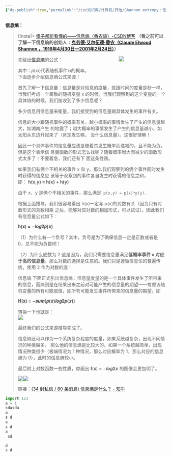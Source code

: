 ```yaml
---
{"dg-publish":true,"permalink":"/czc知识库/计算机/其他/Shannon entropy：信息熵是什么（香农熵）/","dgPassFrontmatter":true,"created":"2024-06-18T17:45:20.726+08:00","updated":"2024-12-08T12:26:42.575+08:00"}
---
```




**信息熵：**

>[!note]+ [傻子都能看懂的——信息熵（香农熵）-CSDN博客](https://blog.csdn.net/qq_38890412/article/details/106149936)
> **（看之前可以了解一下信息熵的创始人：[克劳德·艾尔伍德·香农（Claude Elwood Shannon ，1916年4月30日—2001年2月24日）](https://baike.baidu.com/item/%E5%85%8B%E5%8A%B3%E5%BE%B7%C2%B7%E8%89%BE%E5%B0%94%E4%BC%8D%E5%BE%B7%C2%B7%E9%A6%99%E5%86%9C/10588593)）**
> 
> 先给出[信息熵](https://so.csdn.net/so/search?q=%E4%BF%A1%E6%81%AF%E7%86%B5&spm=1001.2101.3001.7020)的公式：
>                                             ![](https://imgconvert.csdnimg.cn/aHR0cHM6Ly9pbWFnZXMyMDE4LmNuYmxvZ3MuY29tL2Jsb2cvNzgxMzA1LzIwMTgwOC83ODEzMDUtMjAxODA4MTAxNjA2MDQxMzQtNjE3NTE0MzgyLnBuZw?x-oss-process=image/format,png)
> 
> 其中：𝑝(𝑥𝑖)代表随机事件𝑥𝑖的概率。   
> 下面逐步介绍信息熵公式来源！
> 
> 首先了解一下信息量：信息量是对信息的度量，就跟时间的度量是秒一样，当我们考虑一个离散的随机变量 x 的时候，当我们观察到的这个变量的一个具体值的时候，我们接收到了多少信息呢？
> 
> 多少信息用信息量来衡量，我们接受到的信息量跟具体发生的事件有关。
> 
> 信息的大小跟随机事件的概率有关。越小概率的事情发生了产生的信息量越大，如湖南产生 的地震了；越大概率的事情发生了产生的信息量越小，如太阳从东边升起来了（肯定发生嘛， 没什么信息量）。这很好理解！
> 
> 因此一个具体事件的信息量应该是随着其发生概率而递减的，且不能为负。但是这个表示信 息量函数的形式怎么找呢？随着概率增大而减少的函数形式太多了！不要着急，我们还有下 面这条性质。
> 
> 如果我们有俩个不相关的事件 x 和 y，那么我们观察到的俩个事件同时发生时获得的信息应 该等于观察到的事件各自发生时获得的信息之和，即： **h(x,y) = h(x) + h(y)**
> 
> 由于 x，y 是俩个不相关的事件，那么满足` p(x,y) = p(x)*p(y).`
> 
> 根据上面推导，我们很容易看出 h(x)一定与 p(x)的对数有关（因为只有对数形式的真数相乘 之后，能够对应对数的相加形式，可以试试）。因此我们有信息量公式如下：
> 
> **𝐡(𝐱) = −𝒍𝒐𝒈𝟐𝒑(𝒙)**
> 
> （1）为什么有一个负号？其中，负号是为了确保信息一定是正数或者是 0，总不能为负数吧！
> 
> （2）为什么底数为 2 这是因为，我们只需要信息量满足**低概率事件 x 对应于高的信息量**。那么对数的选择是任意的。我们只是遵循信息论的普遍传统，使用 2 作为对数的底！ 
> 
>   
> 信息熵 下面正式引出信息熵：信息量度量的是一个具体事件发生了所带来的信息，而熵则是在结果出来之前对可能产生的信息量的期望——考虑该随机变量的所有可能取值，即所有可能发生事件所带来的信息量的期望。即
> 
> **𝐇(𝐱) = −𝒔𝒖𝒎(𝒑(𝒙)𝒍𝒐𝒈𝟐𝒑(𝒙))**
> 
> 转换一下也就是：   
> ![](https://imgconvert.csdnimg.cn/aHR0cHM6Ly9pbWFnZXMyMDE4LmNuYmxvZ3MuY29tL2Jsb2cvNzgxMzA1LzIwMTgwOC83ODEzMDUtMjAxODA4MTIxNDEyMDMxNjYtMTA0OTYzNjA0OS5wbmc?x-oss-process=image/format,png)  
>   
> 最终我们的公式来源推导完成了。
> 
> 信息熵还可以作为一个系统复杂程度的度量，如果系统越复杂，出现不同情况的种类越多， 那么他的信息熵是比较大的。如果一个系统越简单，出现情况种类很少（极端情况为 1 种情况，那么对应概率为 1，那么对应的信息熵为 0），此时的信息熵较小。
> 
> 最后附上对数函数一些性质，你画出 𝐟(𝐱) = −𝒍𝒐𝒈𝟐𝒙 的图像会更加明了。 
> 
> ![](https://imgconvert.csdnimg.cn/aHR0cHM6Ly9pbWFnZXMyMDE4LmNuYmxvZ3MuY29tL2Jsb2cvNzgxMzA1LzIwMTgwOC83ODEzMDUtMjAxODA4MTIxNDE0MDg5OTYtMTEwMzAyMzEzNS5qcGc?x-oss-process=image/format,png)![](https://imgconvert.csdnimg.cn/aHR0cHM6Ly9pbWFnZXMyMDE4LmNuYmxvZ3MuY29tL2Jsb2cvNzgxMzA1LzIwMTgwOC83ODEzMDUtMjAxODA4MTIxNDE0MTg5MTgtMTI1NjE2MjM3Ny5wbmc?x-oss-process=image/format,png)
> 
> 链接：[(34 封私信 / 80 条消息) 信息熵是什么？ - 知乎](https://www.zhihu.com/question/22178202/answer/161732605)


```python
import 123
a = 1
sdasda
a
s d
a
s d
a
 sd

d
s d
```